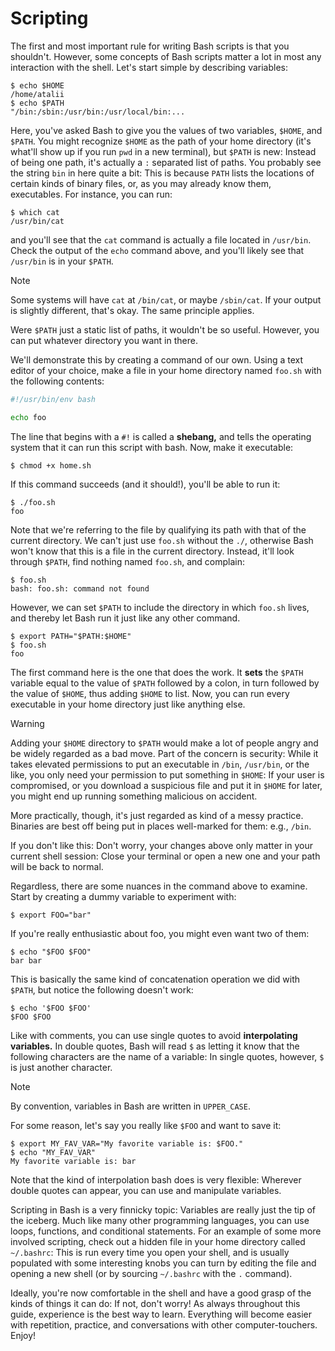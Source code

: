 # Scripting

The first and most important rule for writing Bash scripts is that you
shouldn't. However, some concepts of Bash scripts matter a lot in most any
interaction with the shell. Let's start simple by describing variables:

```console
$ echo $HOME
/home/atalii
$ echo $PATH
"/bin:/sbin:/usr/bin:/usr/local/bin:...
```

Here, you've asked Bash to give you the values of two variables, `$HOME`, and
`$PATH`. You might recognize `$HOME` as the path of your home directory (it's
what'll show up if you run `pwd` in a new terminal), but `$PATH` is new: Instead
of being one path, it's actually a `:` separated list of paths. You probably see
the string `bin` in here quite a bit: This is because `PATH` lists the locations
of certain kinds of binary files, or, as you may already know them, executables.
For instance, you can run:

```console
$ which cat
/usr/bin/cat
```

and you'll see that the `cat` command is actually a file located in `/usr/bin`.
Check the output of the `echo` command above, and you'll likely see that
`/usr/bin` is in your `$PATH`.

> [!NOTE]
> Some systems will have `cat` at `/bin/cat`, or maybe `/sbin/cat`. If your
> output is slightly different, that's okay. The same principle applies.

Were `$PATH` just a static list of paths, it wouldn't be so useful. However, you
can put whatever directory you want in there.

We'll demonstrate this by creating a command of our own. Using a text editor of
your choice, make a file in your home directory named `foo.sh` with the
following contents:

```bash
#!/usr/bin/env bash

echo foo
```

The line that begins with a `#!` is called a **shebang,** and tells the
operating system that it can run this script with bash. Now, make it executable:

```console
$ chmod +x home.sh
```

If this command succeeds (and it should!), you'll be able to run it:

```console
$ ./foo.sh
foo
```

Note that we're referring to the file by qualifying its path with that of the
current directory. We can't just use `foo.sh` without the `./`, otherwise Bash
won't know that this is a file in the current directory. Instead, it'll look
through `$PATH`, find nothing named `foo.sh`, and complain:

```console
$ foo.sh
bash: foo.sh: command not found
```

However, we can set `$PATH` to include the directory in which `foo.sh` lives, and
thereby let Bash run it just like any other command.

```console
$ export PATH="$PATH:$HOME"
$ foo.sh
foo
```

The first command here is the one that does the work. It **sets** the `$PATH`
variable equal to the value of `$PATH` followed by a colon, in turn followed by
the value of `$HOME`, thus adding `$HOME` to list. Now, you can run every
executable in your home directory just like anything else.

> [!WARNING]
> Adding your `$HOME` directory to `$PATH` would make a lot of people angry and
> be widely regarded as a bad move. Part of the concern is security: While it
> takes elevated permissions to put an executable in `/bin`, `/usr/bin`, or the
> like, you only need your permission to put something in `$HOME`: If your user
> is compromised, or you download a suspicious file and put it in `$HOME` for
> later, you might end up running something malicious on accident.
>
> More practically, though, it's just regarded as kind of a messy practice.
> Binaries are best off being put in places well-marked for them: e.g., `/bin`.
>
> If you don't like this: Don't worry, your changes above only matter in
> your current shell session: Close your terminal or open a new one and
> your path will be back to normal.

Regardless, there are some nuances in the command above to examine. Start by
creating a dummy variable to experiment with:

```console
$ export FOO="bar"
```

If you're really enthusiastic about foo, you might even want two of them:

```console
$ echo "$FOO $FOO"
bar bar
```

This is basically the same kind of concatenation operation we did with `$PATH`,
but notice the following doesn't work:

```console
$ echo '$FOO $FOO'
$FOO $FOO
```

Like with comments, you can use single quotes to avoid **interpolating
variables.** In double quotes, Bash will read `$` as letting it know that the
following characters are the name of a variable: In single quotes, however, `$`
is just another character.

> [!NOTE]
>
> By convention, variables in Bash are written in `UPPER_CASE`.

For some reason, let's say you really like `$FOO` and want to save it:

```console
$ export MY_FAV_VAR="My favorite variable is: $FOO."
$ echo "MY_FAV_VAR"
My favorite variable is: bar
```

Note that the kind of interpolation bash does is very flexible: Wherever double
quotes can appear, you can use and manipulate variables.

Scripting in Bash is a very finnicky topic: Variables are really just the tip of
the iceberg. Much like many other programming languages, you can use loops,
functions, and conditional statements. For an example of some more involved
scripting, check out a hidden file in your home directory called `~/.bashrc`:
This is run every time you open your shell, and is usually populated with some
interesting knobs you can turn by editing the file and opening a new shell (or
by sourcing `~/.bashrc` with the `.` command).

Ideally, you're now comfortable in the shell and have a good grasp of the kinds
of things it can do: If not, don't worry! As always throughout this guide,
experience is the best way to learn. Everything will become easier with
repetition, practice, and conversations with other computer-touchers. Enjoy!
